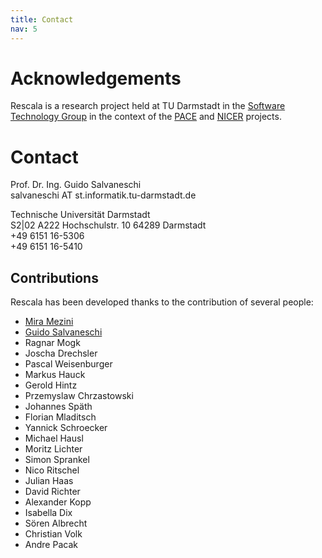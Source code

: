 ```yaml
---
title: Contact
nav: 5
---
```


# Acknowledgements

Rescala is a research project held at TU Darmstadt in the
[Software Technology Group](http://www.stg.tu-darmstadt.de/)
in the context of the [PACE](http://www.pace-erc.eu/)
and [NICER](http://nicer.network/) projects.

# Contact

Prof. Dr. Ing. Guido Salvaneschi <br />
salvaneschi   AT    st.informatik.tu-darmstadt.de <br />

Technische Universität Darmstadt <br />
S2|02 A222 Hochschulstr. 10 64289 Darmstadt <br />
+49 6151 16-5306 <br />
+49 6151 16-5410 <br />

## Contributions

Rescala has been developed thanks to the contribution of
several people:

* [Mira Mezini](http://www.stg.tu-darmstadt.de/staff/mira_mezini/)
* [Guido Salvaneschi](http://www.guidosalvaneschi.com)
* Ragnar Mogk
* Joscha Drechsler
* Pascal Weisenburger
* Markus Hauck
* Gerold Hintz
* Przemyslaw Chrzastowski
* Johannes Späth
* Florian Mladitsch
* Yannick Schroecker
* Michael Hausl
* Moritz Lichter
* Simon Sprankel
* Nico Ritschel
* Julian Haas
* David Richter
* Alexander Kopp
* Isabella Dix
* Sören Albrecht
* Christian Volk
* Andre Pacak
